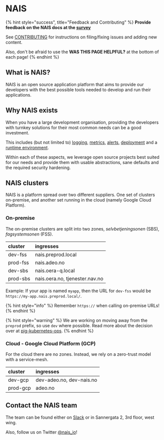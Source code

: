 # NAIS

{% hint style="success", title="Feedback and Contributing" %}
**Provide feedback on the NAIS docs at the [survey](https://forms.office.com/Pages/ResponsePage.aspx?id=NGU2YsMeYkmIaZtVNSedC8kDM0IU6F5PulhQRnbQAtdUM0tONFhQQ0tVMkdMTjNOQUJHR1Y4NUEzUC4u)**

See [CONTRIBUTING](https://github.com/nais/doc/blob/master/CONTRIBUTING.md) for instructions on filing/fixing issues and adding new content.

Also, don't be afraid to use the **WAS THIS PAGE HELPFUL?** at the bottom of each page!
{% endhint %}

## What is NAIS?

NAIS is an open source application platform that aims to provide our developers with the best possible tools needed to develop and run their applications.

## Why NAIS exists

When you have a large development organisation, providing the developers with turnkey solutions for their most common needs can be a good investment.

This includes \(but not limited to\) [logging](observability/logs.md), [metrics](observability/metrics.md), [alerts](observability/alerts/README.md), [deployment](basics/deploy.md) and a [runtime environment](#nais-clusters).

Within each of these aspects, we leverage open source projects best suited for our needs and provide them with usable abstractions, sane defaults and the required security hardening.

## NAIS clusters

NAIS is a platform spread over two different suppliers. One set of clusters on-premise, and another set running in the cloud \(namely Google Cloud Platform\).

### On-premise

The on-premise clusters are split into two zones, _selvbetjeningsonen_ \(SBS\), _fagsystemsonen_ \(FSS\).

| cluster | ingresses |
| :--- | :--- |
| dev-fss | nais.preprod.local |
| prod-fss | nais.adeo.no |
| dev-sbs | nais.oera-q.local |
| prod-sbs | nais.oera.no, tjenester.nav.no |

Example: If your app is named `myapp`, then the URL for `dev-fss` would be `https://my-app.nais.preprod.local/`.

{% hint style="info" %}
Remember `https://` when calling on-premise URLs!
{% endhint %}

{% hint style="warning" %}
We are working on moving away from the `preprod` prefix, so use `dev` where possible. Read more about the decision over at [pig-kubernetes-ops](https://github.com/navikt/pig/blob/master/PIG-Kubernetes-OPS/adr/000-preprod-rename.md).
{% endhint %}

### Cloud - Google Cloud Platform \(GCP\)

For the cloud there are no zones. Instead, we rely on a zero-trust model with a service-mesh.

| cluster | ingresses |
| :--- | :--- |
| dev-gcp | dev-adeo.no, dev-nais.no |
| prod-gcp | adeo.no |

## Contact the NAIS team

The team can be found either on [Slack](https://nav-it.slack.com/messages/C5KUST8N6/) or in Sannergata 2, 3rd floor, west wing.

Also, follow us on Twitter [@nais\_io](https://twitter.com/nais_io)!

